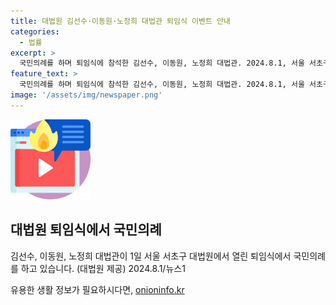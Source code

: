 ```yaml
---
title: 대법원 김선수·이동원·노정희 대법관 퇴임식 이벤트 안내
categories:
  - 법률
excerpt: >
  국민의례를 하며 퇴임식에 참석한 김선수, 이동원, 노정희 대법관. 2024.8.1, 서울 서초구 대법원에서 열렸다.
feature_text: >
  국민의례를 하며 퇴임식에 참석한 김선수, 이동원, 노정희 대법관. 2024.8.1, 서울 서초구 대법원에서 열렸다.
image: '/assets/img/newspaper.png'
---
```


<p><img src="/assets/img/news.png" alt="rentncar 속보" /></p>

<h2 data-ke-size="size26">대법원 퇴임식에서 국민의례</h2>

<p data-ke-size="size16">김선수, 이동원, 노정희 대법관이 1일 서울 서초구 대법원에서 열린 퇴임식에서 국민의례를 하고 있습니다. (대법원 제공) 2024.8.1/뉴스1</p>
유용한 생활 정보가 필요하시다면, <a href="https://onioninfo.kr" rel="dofollow">onioninfo.kr</a>


